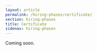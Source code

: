 ```yaml
---
layout: article
permalink: /hiring-phases/certificate/
section: hiring-phases
title: Certificate
sidenav: hiring-phases
---
```


Coming soon.
